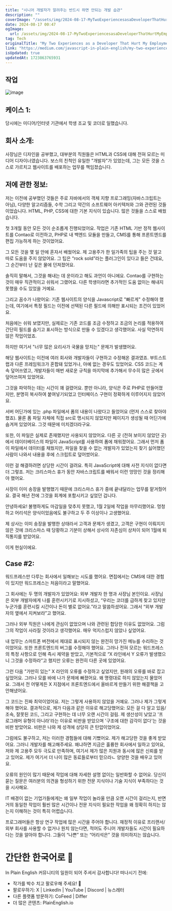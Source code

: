 ```yaml
---
title: "시니어 개발자가 알려주는 반드시 하면 안되는 개발 습관"
description: ""
coverImage: "/assets/img/2024-08-17-MyTwoExperiencesasaDeveloperThatHurtMyEmployment_0.png"
date: 2024-08-17 00:47
ogImage:
  url: /assets/img/2024-08-17-MyTwoExperiencesasaDeveloperThatHurtMyEmployment_0.png
tag: Tech
originalTitle: "My Two Experiences as a Developer That Hurt My Employment"
link: "https://medium.com/javascript-in-plain-english/my-two-experiences-as-a-developer-that-hurt-my-employment-652211cbc18f"
isUpdated: true
updatedAt: 1723863765931
---
```


## 작업

![image](/assets/img/2024-08-17-MyTwoExperiencesasaDeveloperThatHurtMyEmployment_0.png)

## 케이스 1:

당시에는 미디어/인터넷 기관에서 학생 조교 및 코더로 일했습니다.

<!-- cozy-coder - 수평 -->

<ins class="adsbygoogle"
     style="display:block"
     data-ad-client="ca-pub-4877378276818686"
     data-ad-slot="1107185301"
     data-ad-format="auto"
     data-full-width-responsive="true"></ins>

<script>
     (adsbygoogle = window.adsbygoogle || []).push({});
</script>

## 회사 소개:

사장님은 디자인을 공부했고, 대부분의 직원들은 HTML과 CSS에 대해 전혀 모르는 미디어 디자이너였습니다. 보스의 친척인 유일한 "개발자"가 있었는데, 그는 모든 것을 스스로 가르치고 웹사이트를 배포하는 업무를 책임졌습니다.

## 저에 관한 정보:

저는 이전에 공부했던 것들은 주로 자바에서의 객체 지향 프로그래밍(자바스크립트는 아님), 다양한 알고리즘들, 수학 그리고 약간의 소프트웨어 아키텍처와 그와 관련된 것들이었습니다. HTML, PHP, CSS에 대한 기본 지식이 있습니다. 많은 것들을 스스로 배웠습니다.

<!-- cozy-coder - 수평 -->

<ins class="adsbygoogle"
     style="display:block"
     data-ad-client="ca-pub-4877378276818686"
     data-ad-slot="1107185301"
     data-ad-format="auto"
     data-full-width-responsive="true"></ins>

<script>
     (adsbygoogle = window.adsbygoogle || []).push({});
</script>

첫 3개월 동안 모든 것이 순조롭게 진행되었어요. 작업은 기존 HTML 기반 정적 웹사이트를 Contao로 이전하고, PHP로 내 백엔드 모듈을 만들고, CMS를 통해 프론트엔드를 편집 가능하게 하는 것이었어요.

그 모든 것을 몇 일 안에 혼자서 배웠어요. 제 고용주가 한 일가족의 팁을 주는 것 말고 따로 도움을 주지 않았어요. 그 팁은 “rock sold”라는 플러그인이 있다고 들은 건데요, 그 순간부터 난 깊은 물에 던져졌어요.

솔직히 말해서, 그것을 해내는 데 운이라고 해도 과언이 아니에요. Contao를 구현하는 것이 매우 직관적이고 쉬워서 그랬어요. 다른 학생이라면 추가적인 도움 없이는 해내지 못했을 수도 있었을 거예요.

그리고 꼼수가 나왔어요: 기존 웹사이트의 양식을 Javascript로 "빠르게" 수정해야 했는데, 여기에서 특정 필드는 이전에 선택된 다른 필드에 의해만 표시되는 조건이 있었어요.

<!-- cozy-coder - 수평 -->

<ins class="adsbygoogle"
     style="display:block"
     data-ad-client="ca-pub-4877378276818686"
     data-ad-slot="1107185301"
     data-ad-format="auto"
     data-full-width-responsive="true"></ins>

<script>
     (adsbygoogle = window.adsbygoogle || []).push({});
</script>

처음에는 쉬워 보였지만, 실제로는 기존 코드를 조금 수정하고 조금의 논리를 적용하여 간단히 필드를 숨기고 표시하는 방식으로 만들 수 있겠다고 생각했어요. 사실 막연하지 않은 작업이었죠.

하지만 여기서 "너무 많은 요리사가 국물을 망치는" 문제가 발생했어요.

해당 웹사이트는 이전에 여러 회사와 개발자들이 구현하고 수정해온 결과였죠. 부트스트랩과 다른 프레임워크가 혼합돼 있었거나, 아예 없는 경우도 있었어요. CSS 코드는 계속 덮어쓰였고, 개발자들이 매번 새로운 규칙을 마지막에 추가해서 무수히 많은 곳에서 덮어쓰여져 있었어요.

그것을 파악하는 데는 시간이 꽤 걸렸어요. 뿐만 아니라, 양식은 주로 PHP로 만들어졌지만, 분명히 복사하여 붙여넣기되었고 인터페이스 구현이 정확하게 이루어지지 않았어요.

<!-- cozy-coder - 수평 -->

<ins class="adsbygoogle"
     style="display:block"
     data-ad-client="ca-pub-4877378276818686"
     data-ad-slot="1107185301"
     data-ad-format="auto"
     data-full-width-responsive="true"></ins>

<script>
     (adsbygoogle = window.adsbygoogle || []).push({});
</script>

서버 어딘가에 있는 .php 파일에서 폼의 내용이 나왔다고 들었어요 (먼저 스스로 찾아야 했죠). 물론 폼 파일 자체에 직접 src로 명시되지 않았지만 페이지가 생성될 때 어딘가에 숨겨져 있었어요. 그것 때문에 미치겠더라구요.

또한, 이 파일은 실제로 존재했지만 사용되지 않았어요. 다른 곳 (전혀 보이지 않았던 곳)에서 데이터베이스의 파일이 JavaScript를 사용하여 폼에 채워졌어요. 그래서 먼저 폼이 파일에서 데이터를 채웠지만, 파일을 찾을 수 없는 개발자가 있었는지 찾기 싫어했던 사람이 나와서 내용을 후에 스크립트로 덮어썼어요.

이런 걸 해결하려면 상당한 시간이 걸려요. 특히 JavaScript에 대해 사전 지식이 없다면 더 그렇죠. 저는 크리스마스 휴가 동안 자바스크립트를 배워서 이런 엉망인 것을 정리해야 했어요.

사장이 이미 송장을 발행했기 때문에 크리스마스 휴가 중에 끝내달라는 업무를 맡겨줬어요. 결국 해년 전에 그것을 회계에 포함시키고 싶었던 겁니다.

<!-- cozy-coder - 수평 -->

<ins class="adsbygoogle"
     style="display:block"
     data-ad-client="ca-pub-4877378276818686"
     data-ad-slot="1107185301"
     data-ad-format="auto"
     data-full-width-responsive="true"></ins>

<script>
     (adsbygoogle = window.adsbygoogle || []).push({});
</script>

안녕하세요! 불행하게도 마감일을 맞추지 못했고, 1월 2일에 작업을 마무리했어요. 멍청하고 어리석은 양식이었음에도 불구하고 두 주 이상이나 고생했어요.

제 상사는 이미 송장을 발행한 상태라서 고객과 문제가 생겼고, 고객은 구현이 이뤄지지 않은 것에 크리스마스 때 당황하고 기분이 상해서 상사의 자존심이 상처이 되어 1월에 퇴직통지를 받았어요.

이게 현실이에요.

## Case #2:

<!-- cozy-coder - 수평 -->

<ins class="adsbygoogle"
     style="display:block"
     data-ad-client="ca-pub-4877378276818686"
     data-ad-slot="1107185301"
     data-ad-format="auto"
     data-full-width-responsive="true"></ins>

<script>
     (adsbygoogle = window.adsbygoogle || []).push({});
</script>

워드프레스만 다루는 회사에서 일해보는 시도를 했어요. 면접에서는 CMS에 대한 경험이 있지만 워드프레스는 처음이라고 말했어요.

그 회사에는 두 명의 개발자가 있었어요: 외부 개발자 한 명과 사장님 본인이요. 사장님은 외부 개발자에게 나를 훈련시키기로 지시하셨고, “우리는 코더를 급하게 찾고 있지만 누군가를 훈련시킬 시간이나 돈이 별로 없어요.”라고 말씀하셨어요. 그래서 “외부 개발자의 옆에서 지켜보라”고 했어요.

그러나 외부 직원은 나에게 관심이 없었으며 나와 관련된 합당한 이유도 없었어요. 그럼 그의 작업이 사라질 것이라고 생각했어요. 매우 억지스럽지 않았나 싶었어요.

내 업무는 스마트폰 버전에서 제대로 표시되지 않는 완전히 망가진 메뉴를 수리하는 것이었어요. 또한 프론트엔드의 버그를 수정해야 했어요. 그러나 전혀 모르는 워드프레스의 특정 사항으로 인해 즉시 제약을 받았고, 기본적으로 “X 라인에서 Y 오류가 발생했으니 그것을 수정하라”고 했지만 오류는 완전히 다른 곳에 있었어요.

<!-- cozy-coder - 수평 -->

<ins class="adsbygoogle"
     style="display:block"
     data-ad-client="ca-pub-4877378276818686"
     data-ad-slot="1107185301"
     data-ad-format="auto"
     data-full-width-responsive="true"></ins>

<script>
     (adsbygoogle = window.adsbygoogle || []).push({});
</script>

그런 다음 "가만히 있는" X 라인의 오류를 수정하고 싶었지만, 원래의 오류를 바로 잡고 싶었어요. 그러나 모를 바에 나가 문제에 빠졌어요. 왜 명령대로 하지 않았는지 물었어요. 그래서 전 어떻게든 X 지점에서 프론트엔드에서 올바르게 만들기 위한 해결책을 고안해냈어요.

그 코드는 진짜 최악이었어요. 저는 그렇게 사용하지 않았을 거예요. 그러나 제가 그렇게 해야 했어요. 결과적으로, 제가 다음과 같은 이유로 해고당했어요: 모든 걸 다 알고 있음/조숙, 잘못된 코드, 그리고 구현하는 데 너무 오랜 시간이 걸림. 제 생산성이 낮았고 '프로그래머 유형이 아니라'라는 이유로 비판을 받았으며 '구조에 대한 감각이 없다'는 것을 비판 받았어요. 비판은 나와 제 성격에 상당히 큰 탄압이었어요.

그럼에도 불구하고, 저는 이러한 경험들에 대해 기뻤어요. 제가 해고당한 것을 좋게 받았어요. 그러니 개발자를 해고해주세요. 왜냐하면 지금은 훌륭한 회사에서 일하고 있어요, 저와 제 고용주 모두 극도로 만족하며, 여기서 제가 많은 지원과 동시에 많은 신뢰를 받고 있어요. 제가 여기서 더 나이 많은 동료들로부터 믿으라ㄴ 양양한 것을 배우고 있어요.

오류의 원인이 많기 때문에 작업에 대해 자세한 설명 없이는 일반화할 수 없어요. 당신이 묻는 질문은 여러분의 의견을 형성하기 위한 전문 지식이나 기술 지식이 부족하다는 것을 시사해요.

<!-- cozy-coder - 수평 -->

<ins class="adsbygoogle"
     style="display:block"
     data-ad-client="ca-pub-4877378276818686"
     data-ad-slot="1107185301"
     data-ad-format="auto"
     data-full-width-responsive="true"></ins>

<script>
     (adsbygoogle = window.adsbygoogle || []).push({});
</script>

IT 배경이 없는 기업가들에게는 왜 일부 작업이 놀라울 만큼 오랜 시간이 걸리는지, 반면 거의 동일한 작업이 훨씬 많은 시간이나 전문 지식이 필요한 작업을 왜 정확히 하지는 않는지 이해하는 것이 특히 어렵습니다.

프로그래머들은 항상 연구 작업에 많은 시간을 주어야 합니다. 재정적 이유로 프리랜서/외부 회사를 사용할 수 없거나 원치 않는다면, 적어도 주니어 개발자들도 시간이 필요하다는 것을 알아야 합니다. 그들이 “나쁜” 또는 “어리석은” 것을 의미하지는 않습니다.

# 간단한 한국어로 🚀

In Plain English 커뮤니티의 일원이 되어 주셔서 감사합니다! 떠나시기 전에:

<!-- cozy-coder - 수평 -->

<ins class="adsbygoogle"
     style="display:block"
     data-ad-client="ca-pub-4877378276818686"
     data-ad-slot="1107185301"
     data-ad-format="auto"
     data-full-width-responsive="true"></ins>

<script>
     (adsbygoogle = window.adsbygoogle || []).push({});
</script>

- 작가를 박수 치고 팔로우해 주세요! 👏️️
- 팔로우하기: X | LinkedIn | YouTube | Discord | 뉴스레터
- 다른 플랫폼 방문하기: CoFeed | Differ
- 더 많은 콘텐츠: PlainEnglish.io

